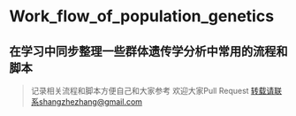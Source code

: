 # Work_flow_of_population_genetics
## 在学习中同步整理一些群体遗传学分析中常用的流程和脚本
> 记录相关流程和脚本方便自己和大家参考
> 欢迎大家Pull Request
> 转载请联系shangzhezhang@gmail.com